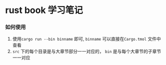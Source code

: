 # rust book 学习笔记

### 如何使用
1. 使用`cargo run --bin binname` 即可, `binname` 可以直接在`Cargo.tmol` 文件中查看
2. `src` 下的每个目录是与大章节部分一一对应的， `bin` 是与每个大章节的子章节一一对应